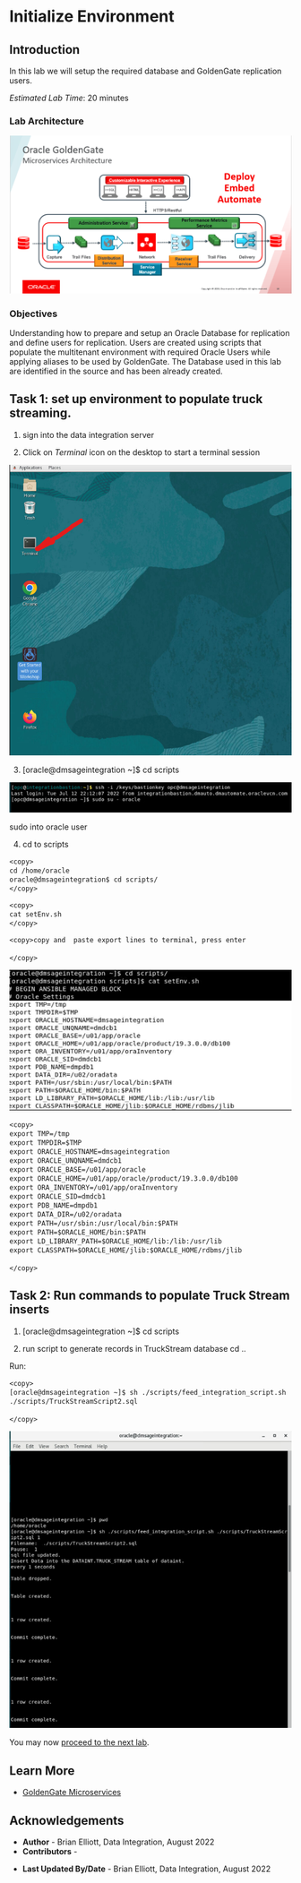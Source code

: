 # Initialize Environment

## Introduction
In this lab we will setup the required database and GoldenGate replication users.

*Estimated Lab Time*:  20 minutes

### Lab Architecture
![](./images/ggmicroservicesarchitecture.png " ")

### Objectives
Understanding how to prepare and setup an Oracle Database for replication and define users for replication. Users are created using scripts that populate the multitenant environment with required Oracle Users while applying aliases to be used by GoldenGate. The Database used in this lab are identified in the source and has been already created.


## Task 1: set up environment to populate truck streaming.

1. sign into the data integration server

2. Click on *Terminal* icon on the desktop to start a terminal session

![](../terminal1.png " ")


3. [oracle@dmsageintegration ~]$ cd scripts


![](./images/truckstream2.png " ")

sudo into oracle user

4.  cd to scripts

```
<copy>
cd /home/oracle
oracle@dmsageintegration$ cd scripts/
</copy>
```

```
<copy>
cat setEnv.sh
</copy>
```


```
<copy>copy and  paste export lines to terminal, press enter

</copy>
```

![](../terminal2.png " ")


```
<copy>
export TMP=/tmp
export TMPDIR=$TMP
export ORACLE_HOSTNAME=dmsageintegration
export ORACLE_UNQNAME=dmdcb1
export ORACLE_BASE=/u01/app/oracle
export ORACLE_HOME=/u01/app/oracle/product/19.3.0.0/db100
export ORA_INVENTORY=/u01/app/oraInventory
export ORACLE_SID=dmdcb1
export PDB_NAME=dmpdb1
export DATA_DIR=/u02/oradata
export PATH=/usr/sbin:/usr/local/bin:$PATH
export PATH=$ORACLE_HOME/bin:$PATH
export LD_LIBRARY_PATH=$ORACLE_HOME/lib:/lib:/usr/lib
export CLASSPATH=$ORACLE_HOME/jlib:$ORACLE_HOME/rdbms/jlib

</copy>
```

## Task 2: Run commands to populate Truck Stream inserts 


1. [oracle@dmsageintegration ~]$ cd scripts


2.  run script to generate records in TruckStream database
cd ..

Run:

```
<copy>
[oracle@dmsageintegration ~]$ sh ./scripts/feed_integration_script.sh ./scripts/TruckStreamScript2.sql 

</copy>
```


![](images/truckstream3.png " ")



You may now [proceed to the next lab](#next).


## Learn More

* [GoldenGate Microservices](https://docs.oracle.com/en/middleware/goldengate/core/19.1/understanding/getting-started-oracle-goldengate.html#GUID-F317FD3B-5078-47BA-A4EC-8A138C36BD59)

## Acknowledgements
* **Author** - Brian Elliott, Data Integration, August 2022
* **Contributors** - 
- **Last Updated By/Date** - Brian Elliott, Data Integration, August 2022
